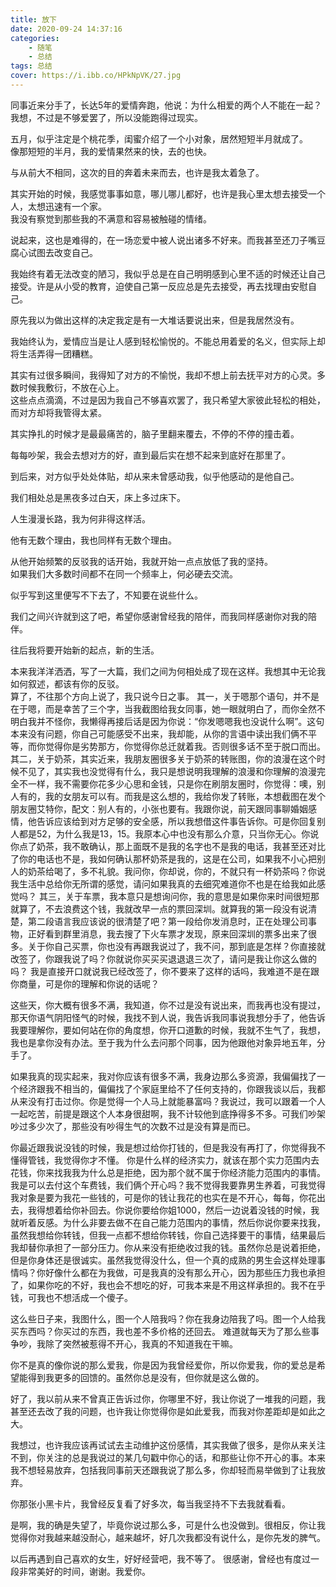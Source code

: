 ```yaml
---
title: 放下
date: 2020-09-24 14:37:16
categories:
    - 随笔
    - 总结
tags: 总结
cover: https://i.ibb.co/HPkNpVK/27.jpg
---
```


同事近来分手了，长达5年的爱情奔跑，他说：为什么相爱的两个人不能在一起？     
我想，不过是不够爱罢了，所以没能跑得过现实。    

<!-- more -->

五月，似乎注定是个桃花季，闺蜜介绍了一个小对象，居然短短半月就成了。    
像那短短的半月，我的爱情果然来的快，去的也快。  

与从前大不相同，这次的目的奔着未来而去，也许是我太着急了。  

其实开始的时候，我感觉事事如意，哪儿哪儿都好，也许是我心里太想去接受一个人，太想迅速有一个家。  
我没有察觉到那些我的不满意和容易被触碰的情绪。  

说起来，这也是难得的，在一场恋爱中被人说出诸多不好来。而我甚至还刀子嘴豆腐心试图去改变自己。    

我始终有着无法改变的陋习，我似乎总是在自己明明感到心里不适的时候还让自己接受。许是从小受的教育，迫使自己第一反应总是先去接受，再去找理由安慰自己。    

原先我以为做出这样的决定我定是有一大堆话要说出来，但是我居然没有。  

我始终认为，爱情应当是让人感到轻松愉悦的。不能总用着爱的名义，但实际上却将生活弄得一团糟糕。    

其实有过很多瞬间，我得知了对方的不愉悦，我却不想上前去抚平对方的心灵。多数时候我敷衍，不放在心上。  
这些点点滴滴，不过是因为我自己不够喜欢罢了，我只希望大家彼此轻松的相处，而对方却将我管得太紧。  

其实挣扎的时候才是最最痛苦的，脑子里翻来覆去，不停的不停的撞击着。  

每每吵架，我会去想对方的好，直到最后实在想不起来到底好在那里了。    

到后来，对方似乎处处体贴，却从来未曾感动我，似乎他感动的是他自己。  

我们相处总是黑夜多过白天，床上多过床下。    

人生漫漫长路，我为何非得这样活。    

他有无数个理由，我也同样有无数个理由。  

从他开始频繁的反驳我的话开始，我就开始一点点放低了我的坚持。    
如果我们大多数时间都不在同一个频率上，何必硬去交流。    

似乎写到这里便写不下去了，不知要在说些什么。    

我们之间兴许就到这了吧，希望你感谢曾经我的陪伴，而我同样感谢你对我的陪伴。  

往后我将要开始新的起点，新的生活。  


本来我洋洋洒洒，写了一大篇，我们之间为何相处成了现在这样。我想其中无论我如何叙述，都该有你的反驳。  
算了，不往那个方向上说了，我只说今日之事。
其一，关于嗯那个语句，并不是在于嗯，而是幸苦了三个字，当我截图给我女同事，她一眼就明白了，而你全然不明白我并不怪你，我懒得再接后话是因为你说：“你发嗯嗯我也没说什么啊”。这句本来没有问题，你自己可能感受不出来，我却能，从你的言语中读出我们俩不平等，而你觉得你是劣势那方，你觉得你总迁就着我。否则很多话不至于脱口而出。  
其二，关于奶茶，其实近来，我朋友圈很多关于奶茶的转账图，你的浪漫在这个时候不见了，其实我也没觉得有什么，我只是想说明我理解的浪漫和你理解的浪漫完全不一样，我不需要你花多少心思和金钱，只是你在刷朋友圈时，你觉得：噢，别人有的，我的女朋友可以有。而我是这么想的，我给你发了转账，本想截图在发个朋友圈艾特你，配文：别人有的，小张也要有。我跟你说，前天跟同事聊婚姻感情，他告诉应该给到对方足够的安全感，所以我想借这件事告诉你。可是你回复别人都是52，为什么我是13，15。我原本心中也没有那么介意，只当你无心。你说你点了奶茶，我不敢确认，那上面既不是我的名字也不是我的电话，我甚至还对比了你的电话也不是，我如何确认那杯奶茶是我的，这是在公司，如果我不小心把别人的奶茶给喝了，多不礼貌。我问你，你却说，你的，不就只有一杯奶茶吗？你说我生活中总给你无所谓的感觉，请问如果我真的去细究难道你不也是在给我如此感觉吗？
其三，关于车票，我本意只是想询问你，我的意思是如果你来时间很短那就算了，不去浪费这个钱，我就改早一点的票回深圳。就算我的第一段没有说清楚，第二段语言我应该说的很清楚了吧？第一段给你发消息时，正在处理公司事物，正好看到群里消息，我去搜了下火车票才发现，原来回深圳的票多出来了很多。关于你自己买票，你也没有再跟我说过了，我不问，那到底是怎样？你直接就改签了，你跟我说了吗？你就说你买买买退退退三次了，请问是我让你这么做的吗？ 我是直接开口就说我已经改签了，你不要来了这样的话吗，我难道不是在跟你商量，可是你的理解和你说的话呢？   

这些天，你大概有很多不满，我知道，你不过是没有说出来，而我再也没有提过，那天你语气阴阳怪气的时候，我找不到人说，我告诉我同事说我想分手了，他告诉我要理解你，要如何站在你的角度想，你开口道歉的时候，我就不生气了，我想，我也是拿你没有办法。至于我为什么去问那个同事，因为他跟他对象异地五年，分手了。  

如果我真的现实起来，我对你应该有很多不满，我身边那么多资源，我偏偏找了一个经济跟我不相当的，偏偏找了个家庭里给不了任何支持的，你跟我谈以后，我都从来没有打击过你。你是觉得一个人马上就能暴富吗？我说过，我可以跟着一个人一起吃苦，前提是跟这个人本身很甜啊，我不计较他到底挣得多不多。可我们吵架吵过多少次了，那些没有吵得生气的次数不过是没有算是而已。    

你最近跟我说没钱的时候，我是想过给你打钱的，但是我没有再打了，你觉得我不懂得管钱，我觉得你才不懂。 你是什么样的经济实力，就该在那个实力范围内去花钱，你来找我我为什么总是拒绝，因为那个就不属于你经济能力范围内的事情。我是可以去付这个车费钱，我们俩个开心吗？我不觉得我要靠男生养着，可我觉得我对象是要为我花一些钱的，可是你的钱让我花的也实在是不开心，每每，你花出去，我得想着给你补回去。你说你要给你姐1000，然后一边说着没钱的时候，我就听着反感。为什么非要去做不在自己能力范围内的事情，然后你说你要来找我，虽然我想给你转钱，但我一点都不想给你转钱，你自己选择要干的事情，结果最后我却替你承担了一部分压力。你从来没有拒绝收过我的钱。虽然你总是说着拒绝，但是你身体还是很诚实。虽然我觉得没什么，但一个真的成熟的男生会这样处理事情吗？你好像什么都在为我做，可是我真的没有那么开心，因为那些压力我也承担了，如果你吃的不好，我也会不想吃的好，可我本来是不用这样承担的。我不在乎钱，可我也不想活成一个傻子。 

这么些日子来，我图什么，图一个人陪我吗？你在我身边陪我了吗。图一个人给我买东西吗？你买过的东西，我也差不多价格的还回去。 难道就每天为了那么些事争吵，我除了突然被惹得不开心，我真的不知道我在干嘛。 

你不是真的像你说的那么爱我，你是因为我曾经爱你，所以你爱我，你的爱总是希望能得到我更多的回馈的。虽然你总是没有，但你就是这么做的。  

好了，我以前从来不曾真正告诉过你，你哪里不好，我让你说了一堆我的问题，我甚至还去改了我的问题，也许我让你觉得你是如此爱我，而我对你差距却是如此之大。    

我想过，也许我应该再试试去主动维护这份感情，其实我做了很多，是你从来关注不到，你关注的总是我说过的某几句戳中你心的话，和那些让你不开心的事。本来我不想轻易放弃，包括我同事前天还跟我说了那么多，你却轻而易举做到了让我放弃。    

你那张小黑卡片，我曾经反复看了好多次，每当我坚持不下去我就看看。    

是啊，我的确是失望了，毕竟你说过那么多，可是什么也没做到。很相反，你让我觉得你对我越来越没耐心，越来越坏，好几次我都没有说什么，是你先发的脾气。    

以后再遇到自己喜欢的女生，好好经营吧，我不等了。
很感谢，曾经也有度过一段非常美好的时间，谢谢。我爱你。
